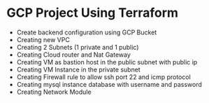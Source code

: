 # GCP Project Using Terraform

- Create backend configuration using GCP Bucket
- Creating new VPC 
- Creating 2 Subnets (1 private and 1 public)
- Creating Cloud router and Nat Gateway
- Creating VM as bastion host in the public subnet with public ip
- Creating VM Instance in the private subnet
- Creating Firewall rule to  allow ssh port 22 and icmp protocol
- Creating mysql instance database with username and password
- Creating Network Module  
